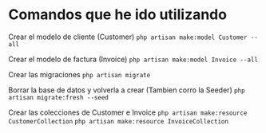 # Comandos que he ido utilizando

Crear el modelo de cliente (Customer)
`php artisan make:model Customer --all`

Crear el modelo de factura (Invoice)
`php artisan make:model Invoice --all`

Crear las migraciones
`php artisan migrate`

Borrar la base de datos y volverla a crear (Tambien corro la Seeder)
`php artisan migrate:fresh --seed`

Crear las colecciones de Customer e Invoice
`php artisan make:resource CustomerCollection`
`php artisan make:resource InvoiceCollection`


